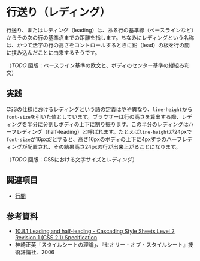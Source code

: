 # 行送り（レディング）

行送り、またはレディング（leading）は、ある行の基準線（ベースラインなど）からその次の行の基準点までの距離を指します。ちなみにレディングという名称は、かつて活字の行の高さをコントロールするときに鉛（lead）の板を行の間に挟み込んだことに由来するそうです。

（*TODO* 図版：ベースライン基準の欧文と、ボディのセンター基準の縦組み和文）

## 実践

CSSの仕様におけるレディングという語の定義はやや異なり、`line-height`から`font-size`を引いた値としています。ブラウザーは行の高さを算出する際、レディングを半分に分割しボディの上下に割り振ります。この半分のレディングはハーフレディング（half-leading）と呼ばれます。たとえば`line-height`が24pxで`font-size`が16pxだとすると、高さ16pxのボディの上下に4pxずつのハーフレディングが配置され、その結果高さ24pxの行が出来上がることになります。

（*TODO* 図版：CSSにおける文字サイズとレディング）

## 関連項目

- [行間](./line-spacing.md)

## 参考資料

- [10.8.1 Leading and half-leading - Cascading Style Sheets Level 2 Revision 1 (CSS 2.1) Specification](https://www.w3.org/TR/CSS2/visudet.html#leading)
- 神崎正英「スタイルシートの理論」、『セオリー・オブ・スタイルシート』技術評論社、2006
